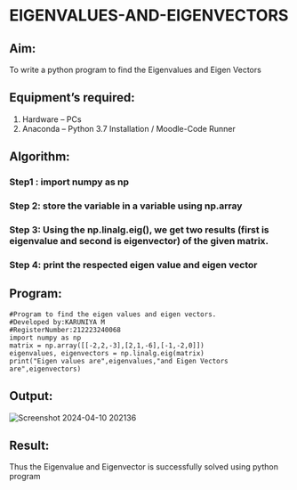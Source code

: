 # EIGENVALUES-AND-EIGENVECTORS
## Aim:
To write a python program to find the Eigenvalues and Eigen Vectors
## Equipment’s required:
1. 	Hardware – PCs
2. 	Anaconda – Python 3.7 Installation / Moodle-Code Runner
## Algorithm:
### Step1 : import numpy as np
### Step 2:  store the variable in a variable using np.array
### Step 3: Using the np.linalg.eig(),  we get two results (first is eigenvalue and second is eigenvector) of the given matrix.
### Step 4: print the respected eigen value and eigen vector

## Program:
```
#Program to find the eigen values and eigen vectors.
#Developed by:KARUNIYA M 
#RegisterNumber:212223240068
import numpy as np
matrix = np.array([[-2,2,-3],[2,1,-6],[-1,-2,0]])
eigenvalues, eigenvectors = np.linalg.eig(matrix)
print("Eigen values are",eigenvalues,"and Eigen Vectors are",eigenvectors)
```
## Output:
![Screenshot 2024-04-10 202136](https://github.com/karuniya2005/EIGENVALUES-AND-EIGENVECTORS/assets/161425769/15d3c627-7dac-410f-b988-7d9f7beb9006)

## Result:
Thus the Eigenvalue and Eigenvector is successfully solved using python program
